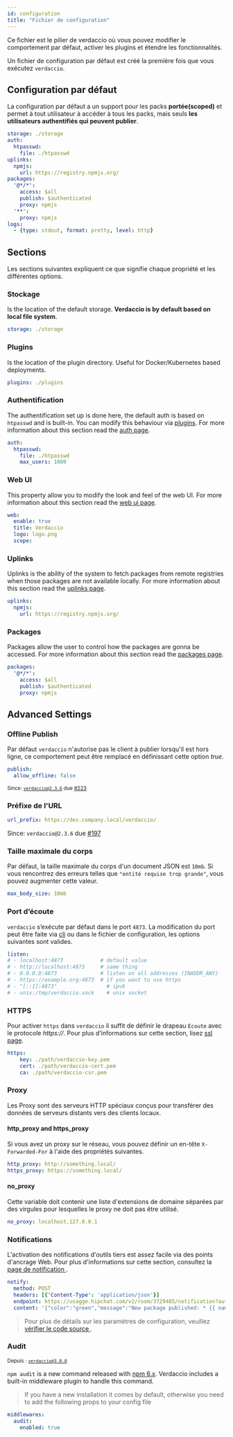 ```yaml
---
id: configuration
title: "Fichier de configuration"
---
```

Ce fichier est le pilier de verdaccio où vous pouvez modifier le comportement par défaut, activer les plugins et étendre les fonctionnalités.

Un fichier de configuration par défaut est créé la première fois que vous exécutez `verdaccio`.

## Configuration par défaut

La configuration par défaut a un support pour les packs **portée(scoped)** et permet à tout utilisateur à accéder à tous les packs, mais seuls **les utilisateurs authentifiés qui peuvent publier**.

```yaml
storage: ./storage
auth:
  htpasswd:
    file: ./htpasswd
uplinks:
  npmjs:
    url: https://registry.npmjs.org/
packages:
  '@*/*':
    access: $all
    publish: $authenticated
    proxy: npmjs
  '**':
    proxy: npmjs
logs:
  - {type: stdout, format: pretty, level: http}
```

## Sections

Les sections suivantes expliquent ce que signifie chaque propriété et les différentes options.

### Stockage

Is the location of the default storage. **Verdaccio is by default based on local file system**.

```yaml
storage: ./storage
```

### Plugins

Is the location of the plugin directory. Useful for Docker/Kubernetes based deployments.

```yaml
plugins: ./plugins
```

### Authentification

The authentification set up is done here, the default auth is based on `htpasswd` and is built-in. You can modify this behaviour via [plugins](plugins.md). For more information about this section read the [auth page](auth.md).

```yaml
auth:
  htpasswd:
    file: ./htpasswd
    max_users: 1000
```

### Web UI

This property allow you to modify the look and feel of the web UI. For more information about this section read the [web ui page](web.md).

```yaml
web:
  enable: true
  title: Verdaccio
  logo: logo.png
  scope:
```

### Uplinks

Uplinks is the ability of the system to fetch packages from remote registries when those packages are not available locally. For more information about this section read the [uplinks page](uplinks.md).

```yaml
uplinks:
  npmjs:
    url: https://registry.npmjs.org/
```

### Packages

Packages allow the user to control how the packages are gonna be accessed. For more information about this section read the [packages page](packages.md).

```yaml
packages:
  '@*/*':
    access: $all
    publish: $authenticated
    proxy: npmjs
```

## Advanced Settings

### Offline Publish

Par défaut `verdaccio` n'autorise pas le client à publier lorsqu'il est hors ligne, ce comportement peut être remplacé en définissant cette option *true*.

```yaml
publish:
  allow_offline: false
```

<small>Since: <code>verdaccio@2.3.6</code> due <a href="https://github.com/verdaccio/verdaccio/pull/223">#223</a></small>

### Préfixe de l'URL

```yaml
url_prefix: https://dev.company.local/verdaccio/
```

Since: `verdaccio@2.3.6` due [#197](https://github.com/verdaccio/verdaccio/pull/197)

### Taille maximale du corps

Par défaut, la taille maximale du corps d'un document JSON est `10mb`. Si vous rencontrez des erreurs telles que ` "entité requise trop grande" `, vous pouvez augmenter cette valeur.

```yaml
max_body_size: 10mb
```

### Port d’écoute

`verdaccio` s’exécute par défaut dans le port `4873`. La modification du port peut être faite via [cli](cli.md) ou dans le fichier de configuration, les options suivantes sont valides.

```yaml
listen:
# - localhost:4873            # default value
# - http://localhost:4873     # same thing
# - 0.0.0.0:4873              # listen on all addresses (INADDR_ANY)
# - https://example.org:4873  # if you want to use https
# - "[::1]:4873"                # ipv6
# - unix:/tmp/verdaccio.sock    # unix socket
```

### HTTPS

Pour activer `https` dans `verdaccio` il suffit de définir le drapeau `Ecoute` avec le protocole *https://*. Pour plus d’informations sur cette section, lisez [ssl page](ssl.md).

```yaml
https:
    key: ./path/verdaccio-key.pem
    cert: ./path/verdaccio-cert.pem
    ca: ./path/verdaccio-csr.pem
```

### Proxy

Les Proxy sont des serveurs HTTP spéciaux conçus pour transférer des données de serveurs distants vers des clients locaux.

#### http_proxy and https_proxy

Si vous avez un proxy sur le réseau, vous pouvez définir un en-tête `X-Forwarded-For` à l'aide des propriétés suivantes.

```yaml
http_proxy: http://something.local/
https_proxy: https://something.local/
```

#### no_proxy

Cette variable doit contenir une liste d'extensions de domaine séparées par des virgules pour lesquelles le proxy ne doit pas être utilisé.

```yaml
no_proxy: localhost,127.0.0.1
```

### Notifications

L'activation des notifications d'outils tiers est assez facile via des points d'ancrage Web. Pour plus d'informations sur cette section, consultez la [ page de notification ](notifications.md).

```yaml
notify:
  method: POST
  headers: [{'Content-Type': 'application/json'}]
  endpoint: https://usagge.hipchat.com/v2/room/3729485/notification?auth_token=mySecretToken
  content: '{"color":"green","message":"New package published: * {{ name }}*","notify":true,"message_format":"text"}'
```

> Pour plus de détails sur les paramètres de configuration, veuillez [ vérifier le code source ](https://github.com/verdaccio/verdaccio/tree/master/conf).

### Audit

<small>Depuis : <code>verdaccio@3.0.0</code></small>

`npm audit` is a new command released with [npm 6.x](https://github.com/npm/npm/releases/tag/v6.1.0). Verdaccio includes a built-in middleware plugin to handle this command.

> If you have a new installation it comes by default, otherwise you need to add the following props to your config file

```yaml
middlewares:
  audit:
    enabled: true
```